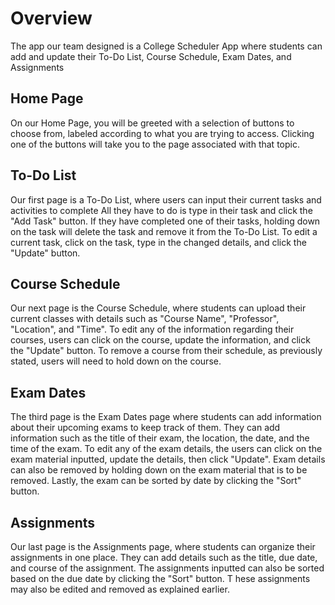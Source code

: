 # Overview
The app our team designed is a College Scheduler App where students can add and update their To-Do List, Course Schedule, Exam Dates, and Assignments

## Home Page
On our Home Page, you will be greeted with a selection of buttons to choose from, labeled according to what you are trying to access. Clicking one of the buttons will take you to the page associated with that topic.

## To-Do List
Our first page is a To-Do List, where users can input their current tasks and activities to complete
All they have to do is type in their task and click the "Add Task" button. 
If they have completed one of their tasks, holding down on the task will delete the task and remove it from the To-Do List. 
To edit a current task, click on the task, type in the changed details, and click the "Update" button. 

## Course Schedule
Our next page is the Course Schedule, where students can upload their current classes with details such as "Course Name", "Professor", "Location", and "Time". 
To edit any of the information regarding their courses, users can click on the course, update the information, and click the "Update" button. 
To remove a course from their schedule, as previously stated, users will need to hold down on the course.

## Exam Dates
The third page is the Exam Dates page where students can add information about their upcoming exams to keep track of them.
They can add information such as the title of their exam, the location, the date, and the time of the exam.
To edit any of the exam details, the users can click on the exam material inputted, update the details, then click "Update".
Exam details can also be removed by holding down on the exam material that is to be removed. Lastly, the exam can be sorted by date by clicking the "Sort" button.

## Assignments
Our last page is the Assignments page, where students can organize their assignments in one place.
They can add details such as the title, due date, and course of the assignment. 
The assignments inputted can also be sorted based on the due date by clicking the "Sort" button. T
hese assignments may also be edited and removed as explained earlier.

